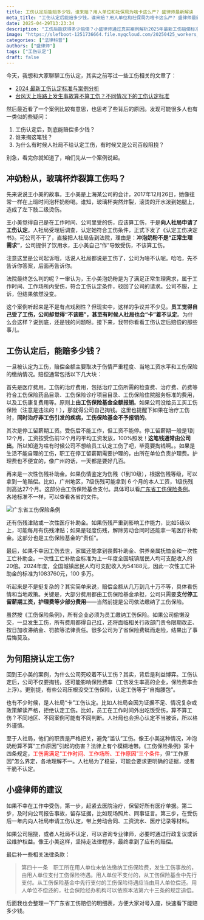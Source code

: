 ```yaml
---
title: 工伤认定后能赔多少钱，谁来赔？用人单位和社保局为啥卡这么严? 盛律师最新解读
meta_title: "工伤认定后能赔多少钱，谁来赔？用人单位和社保局为啥卡这么严? 盛律师最新解读"
date: 2025-04-29T13:23:34
description: "工伤后能获得多少赔偿？小盛律师通过真实案例解析2025年最新工伤赔偿标准与支付责任。文章详解工伤赔偿四大类型：医疗费用由工伤保险基金全额报销；停工留薪期工资由公司支付；伤残补助金根据等级从6个月到27个月不等；严重伤残还有月度津贴，轻伤则有一次性医疗补助。揭示公司阻挠工伤认定和人社局严格把关的原因，并提供申请工伤认定的正确步骤与应对策略。"
image: "https://slefboot-1251736664.file.myqcloud.com/20250425_workers_compensation_1.webp"
categories: ["法律科普"]
authors: ["盛律师"]
tags: ["工伤认定"]
draft: false
---
```


今天，我想和大家聊聊工伤认定，其实之前写过一些工伤相关的文章了：

- [2024 最新工伤认定标准与案例分析](https://www.shenglvshi.cn/work_related_injury)
- [台风天上班路上发生事故算不算工伤？不同情况下的工伤认定标准](https://www.shenglvshi.cn/typhoon_work_injury)

然后最近看了一个案例比较有意思，也思考了些背后的原因。发现可能很多人也有一类似的些疑问：

1. 工伤认定后，到底能赔偿多少钱？
2. 谁来掏这笔钱？
3. 为什么有时候人社局不给认定工伤，有时候又是公司百般阻挠？

别急，看完你就知道了，咱们先从一个案例说起。

## 冲奶粉从，玻璃杯炸裂算工伤吗？

先来说说王小美的故事。王小美是上海某公司的会计，2017年12月26日，她像往常一样在上班时间泡杯奶粉喝。谁知，玻璃杯突然炸裂，滚烫的开水泼到她腿上，造成了左下肢二级烫伤。

王小美觉得自己是在工作时间、公司里受的伤，应该算工伤，于是**向人社局申请了工伤认定**。人社局受理后调查，认定她符合工伤条件，正式下发了《认定工伤决定书》。可公司不干了，直接把人社局告到法院，理由是：**冲泡奶粉不是“正常生理需求”**，公司提供了饮用水，王小美自己“作”导致受伤，不该算工伤。

注意这里是公司起诉哦，话说人社局都说是工伤了，公司为啥不认呢。哈哈，先不告诉你答案，后面再告诉你。

法院最终怎么判的呢？一审认为，王小美泡奶粉是为了满足正常生理需求，属于工作时间、工作场所内受伤，符合工伤认定条件，驳回了公司的请求。公司不服，上诉，但结果依然没变。

这个案例听起来是不是有点戏剧性？但现实中，这样的争议并不少见。**员工觉得自己受了工伤，公司却觉得“不该赔”，甚至有时候人社局也会“卡”着不认定**。为什么会这样？说到底，还是钱的问题呀。接下来，我带你看看工伤认定后赔偿的那些事儿。

## 工伤认定后，能赔多少钱？

一旦被认定为工伤，赔偿金额主要取决于伤情严重程度、当地工资水平和工伤保险的缴纳情况。赔偿通常包括以下几大块：

首先是医疗费用。工伤的治疗费用，包括治疗工伤所需的检查费、治疗费、药费等符合工伤保险药品目录、工伤保险诊疗项目目录、工伤保险住院服务标准的费用，以及工伤康复费用等。原则上**由工伤保险基金全额报销**。如果公司没给员工买工伤保险（注意是违法的！），那就得公司自己掏钱。这里也提醒下如果在治疗工伤时，**同时治疗非工伤引发的疾病，工伤保险基金不予报销的**。

其次是停工留薪期工资。受伤后不能工作，但工资不能停。停工留薪期一般是1到12个月，工资按受伤前12个月的平均工资发放，100%照发！**这笔钱通常由公司出**。所以知道为啥有时候公司不想给员工认定工伤了吧，毕竟要掏钱啊。。如果是生活不能自理的工伤，职工在停工留薪期需要护理的，由所在单位负责护理费。护理费也不便宜的，像广州的话，一天都是要好几百。

再来是一次性伤残补助金。如果伤情鉴定为伤残（1到10级），根据伤残等级，可以拿到一笔赔偿。比如，广州地区，7级伤残可能拿到 6 个月的本人工资，1级伤残则高达27个月。这部分由工伤保险基金支付。具体可以看[广东省工伤保险条例](https://rsj.gz.gov.cn/zcfg/flfg/content/post_9333933.html)。各地标准不一样，可以查看各省的文件。

![广东省工伤保险条例](https://slefboot-1251736664.file.myqcloud.com/20250425_workers_compensation_1.webp)

还有伤残津贴或一次性医疗补助金。如果伤残严重到影响工作能力，比如5级以上，可能每月有伤残津贴；如果是轻度伤残，解除劳动合同时还能拿一笔医疗补助金。这部分也是工伤保险基金的“责任”。

最后，如果不幸因工伤去世，家属还能拿到丧葬补助金、供养亲属抚恤金和一次性工亡补助金。一次性工亡补助金标准为上一年度全国城镇居民人均可支配收入的20倍。2024年度，全国城镇居民人均可支配收入为54188元，因此一次性工亡补助金的标准为1083760元，100 多万。

听起来是不是挺复杂的？其实简单来说，赔偿金额从几万到几十万不等，具体看伤情和当地政策。关键是，大部分费用都由工伤保险基金承担，公司只需要**支付停工留薪期工资，护理费等少部分费用**——当然前提是公司依法缴纳了工伤保险。

虽然按《工伤保险条例》，所有企业必须为员工缴纳工伤保险。如果公司偷懒没交，一旦发生工伤，所有费用都得自己扛，还将面临相关行政部门责令限期改正、按日加收滞纳金、罚款等法律责任。很多公司为了省保险费铤而走险，结果出了事后悔莫及。

## 为何阻挠认定工伤?

回到王小美的案例，为什么公司死咬着不认工伤？其实，背后是利益博弈。工伤认定后，公司不仅要掏钱，还可能影响保险费率（工伤发生率高的企业，保险费率会上浮）。更别提，有些公司压根没交工伤保险，认定工伤等于“自掏腰包”。

也有不少时候，是人社局“卡”工伤认定。比如人社局会因为证据不足、情况复杂或政策解读严格，拒绝认定工伤。比如，员工在工作时间外出吃饭受伤，算不算工伤？不同地区、不同案例可能有不同判断。人社局也会担心认定不当被诉，所以格外谨慎。

至于人社局，他们的职责是严格把关，避免“滥认”工伤。像王小美这种情况，冲泡奶粉算不算“工作原因”引起的伤害？法律上有个模糊地带。《工伤保险条例》第十四条规定，<span style="color: red;">工伤需满足“工作时间、工作场所、工作原因”三个条件</span>，但“工作原因”怎么界定，各地理解不一。人社局为了稳妥，可能会要求更明确的证据，或者干脆不认定。

## 小盛律师的建议

如果不幸在工作中受伤，第一步，赶紧去医院治疗，保留好所有医疗单据。第二步，及时向公司报告事故，留存证据，比如现场照片、同事证言。第三步，在受伤后一年内向人社局申请工伤认定，带上劳动合同、工资流水、医疗记录等材料。

如果公司阻挠，或者人社局不认定，可以咨询专业律师，必要时通过行政复议或诉讼维护权益。像王小美这样，坚持走法律程序，最终拿到了应有的赔偿。

最后补一些相关法律条款：

> 第四十一条　职工所在用人单位未依法缴纳工伤保险费，发生工伤事故的，由用人单位支付工伤保险待遇。用人单位不支付的，从工伤保险基金中先行支付。从工伤保险基金中先行支付的工伤保险待遇应当由用人单位偿还。用人单位不偿还的，社会保险经办机构可以依照本法第六十三条的规定追偿。

后面我也会整理一下广东省工伤赔偿的明细表，方便大家对号入座，快速看下能赔多少钱。 